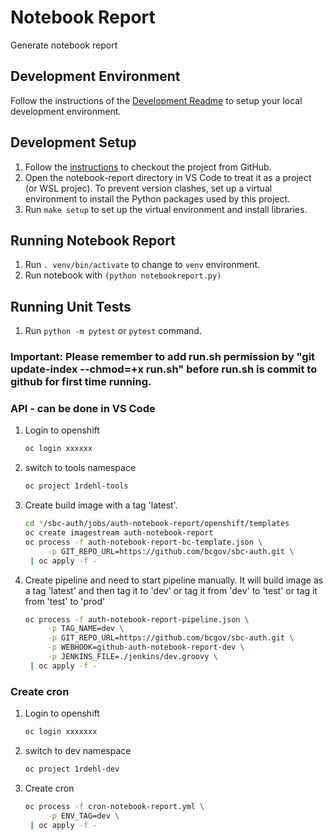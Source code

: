 # Notebook Report

Generate notebook report

## Development Environment

Follow the instructions of the [Development Readme](https://github.com/bcgov/entity/blob/master/docs/development.md)
to setup your local development environment.

## Development Setup

1. Follow the [instructions](https://github.com/bcgov/entity/blob/master/docs/setup-forking-workflow.md) to checkout the project from GitHub.
2. Open the notebook-report directory in VS Code to treat it as a project (or WSL projec). To prevent version clashes, set up a virtual environment to install the Python packages used by this project.
3. Run `make setup` to set up the virtual environment and install libraries.

## Running Notebook Report

1. Run `. venv/bin/activate` to change to `venv` environment.
2. Run notebook with `(python notebookreport.py)`

## Running Unit Tests

1. Run `python -m pytest` or `pytest` command.

### Important: Please remember to add run.sh permission by "git update-index --chmod=+x run.sh" before run.sh is commit to github for first time running. 
### API - can be done in VS Code
1. Login to openshift 

   ```sh
   oc login xxxxxx
   ```

2. switch to tools namespace

   ```sh
   oc project 1rdehl-tools
   ```

3. Create build image with a tag 'latest'.

   ```sh
   cd */sbc-auth/jobs/auth-notebook-report/openshift/templates
   oc create imagestream auth-notebook-report
   oc process -f auth-notebook-report-bc-template.json \
        -p GIT_REPO_URL=https://github.com/bcgov/sbc-auth.git \
    | oc apply -f -
   ```

4. Create pipeline and need to start pipeline manually.
   It will build image as a tag 'latest' and then tag it to 'dev'
   or tag it from 'dev' to 'test'
   or tag it from 'test' to 'prod'

   ```sh
   oc process -f auth-notebook-report-pipeline.json \
        -p TAG_NAME=dev \
        -p GIT_REPO_URL=https://github.com/bcgov/sbc-auth.git \
        -p WEBHOOK=github-auth-notebook-report-dev \
        -p JENKINS_FILE=./jenkins/dev.groovy \
    | oc apply -f -
   ```

### Create cron

1. Login to openshift

   ```sh
   oc login xxxxxxx
   ```

2. switch to dev namespace

   ```sh
   oc project 1rdehl-dev
   ```

3. Create cron

   ```sh
   oc process -f cron-notebook-report.yml \
        -p ENV_TAG=dev \
    | oc apply -f -
   ```
